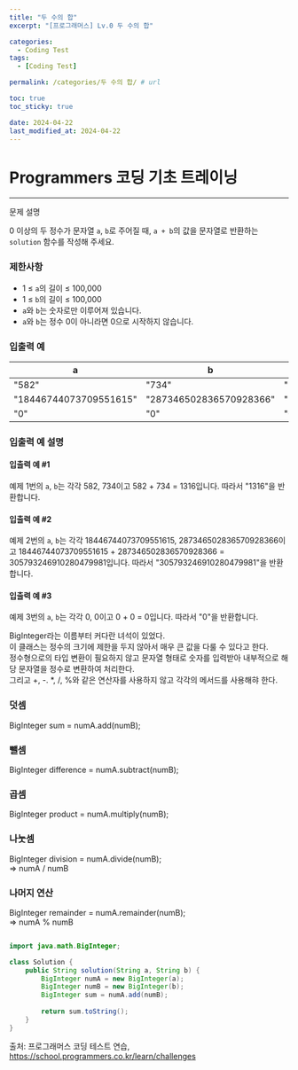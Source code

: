 ```yaml
---
title: "두 수의 합"
excerpt: "[프로그래머스] Lv.0 두 수의 합"

categories:
  - Coding Test
tags:
  - [Coding Test]

permalink: /categories/두 수의 합/ # url

toc: true
toc_sticky: true

date: 2024-04-22
last_modified_at: 2024-04-22
---
```


# Programmers 코딩 기초 트레이닝

---

문제 설명

0 이상의 두 정수가 문자열 `a`, `b`로 주어질 때, `a + b`의 값을 문자열로 반환하는 `solution` 함수를 작성해 주세요.

### 제한사항
- 1 ≤ `a`의 길이 ≤ 100,000
- 1 ≤ `b`의 길이 ≤ 100,000
- `a`와 `b`는 숫자로만 이루어져 있습니다.
- `a`와 `b`는 정수 0이 아니라면 0으로 시작하지 않습니다.

### 입출력 예

| a | b | result |
|---|---|--------|
| "582" | "734" | "1316" |
| "18446744073709551615" | "287346502836570928366" | "305793246910280479981" |
| "0" | "0" | "0" |

### 입출력 예 설명
#### 입출력 예 #1

예제 1번의 `a`, `b`는 각각 582, 734이고 582 + 734 = 1316입니다. 따라서 "1316"을 반환합니다.
#### 입출력 예 #2

예제 2번의 `a`, `b`는 각각 18446744073709551615, 287346502836570928366이고 18446744073709551615 + 287346502836570928366 = 305793246910280479981입니다. 따라서 "305793246910280479981"을 반환합니다.
#### 입출력 예 #3

예제 3번의 `a`, `b`는 각각 0, 0이고 0 + 0 = 0입니다. 따라서 "0"을 반환합니다.

BigInteger라는 이름부터 커다란 녀석이 있었다.<br>
이 클래스는 정수의 크기에 제한을 두지 않아서 매우 큰 값을 다룰 수 있다고 한다.<br>
정수형으로의 타입 변환이 필요하지 않고 문자열 형태로 숫자를 입력받아 내부적으로 해당 문자열을 정수로 변환하여 처리한다.<br>
그리고 +, -. *, /, %와 같은 연산자를 사용하지 않고 각각의 메서드를 사용해햐 한다.<br>

### 덧셈<br>
BigInteger sum = numA.add(numB);<br>

### 뺄셈<br>
BigInteger difference = numA.subtract(numB);<br>

### 곱셈<br>
BigInteger product = numA.multiply(numB);<br>

### 나눗셈<br>
BigInteger division = numA.divide(numB); <br>
=> numA / numB<br>

### 나머지 연산<br>
BigInteger remainder = numA.remainder(numB);<br>
=> numA % numB<br>

```java

import java.math.BigInteger;

class Solution {
    public String solution(String a, String b) {
        BigInteger numA = new BigInteger(a);
        BigInteger numB = new BigInteger(b);
        BigInteger sum = numA.add(numB);
        
        return sum.toString();
    }
}

``````

출처: 프로그래머스 코딩 테스트 연습, https://school.programmers.co.kr/learn/challenges
